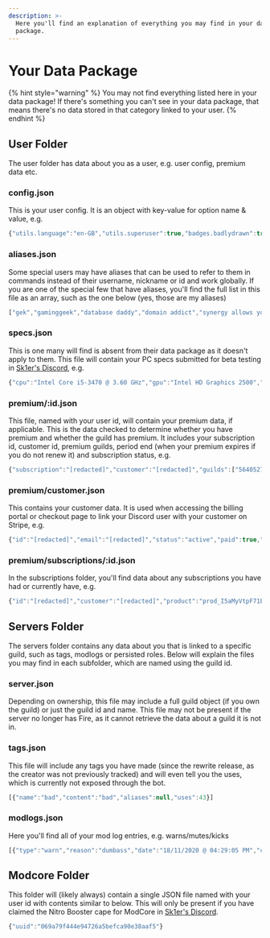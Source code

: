 ```yaml
---
description: >-
  Here you'll find an explanation of everything you may find in your data
  package.
---
```


# Your Data Package

{% hint style="warning" %}
You may not find everything listed here in your data package! If there's something you can't see in your data package, that means there's no data stored in that category linked to your user.
{% endhint %}

## User Folder

The user folder has data about you as a user, e.g. user config, premium data etc.

### config.json

This is your user config. It is an object with key-value for option name & value, e.g.

```javascript
{"utils.language":"en-GB","utils.superuser":true,"badges.badlydrawn":true}
```

### aliases.json

Some special users may have aliases that can be used to refer to them in commands instead of their username, nickname or id and work globally. If you are one of the special few that have aliases, you'll find the full list in this file as an array, such as the one below \(yes, those are my aliases\)

```javascript
["gek","gaminggeek","database daddy","domain addict","synergy allows you to share your mouse and keyboard between multiple computers at once. check it out at the link in the video description","fire man","sudo"]
```

### specs.json

This is one many will find is absent from their data package as it doesn't apply to them. This file will contain your PC specs submitted for beta testing in [Sk1er's Discord](https://discord.gg/sk1er), e.g.

```javascript
{"cpu":"Intel Core i5-3470 @ 3.60 GHz","gpu":"Intel HD Graphics 2500","ram":"24GB - 3GB Allocated","os":"KDE Neon"}
```

### premium/:id.json

This file, named with your user id, will contain your premium data, if applicable. This is the data checked to determine whether you have premium and whether the guild has premium. It includes your subscription id, customer id, premium guilds, period end \(when your premium expires if you do not renew it\) and subscription status, e.g.

```javascript
{"subscription":"[redacted]","customer":"[redacted]","guilds":["564052798044504084"],"periodEnd":1615982400,"status":"active"}
```

### premium/customer.json

This contains your customer data. It is used when accessing the billing portal or checkout page to link your Discord user with your customer on Stripe, e.g.

```javascript
{"id":"[redacted]","email":"[redacted]","status":"active","paid":true,"active":true,"cantrial":false}
```

### premium/subscriptions/:id.json

In the subscriptions folder, you'll find data about any subscriptions you have had or currently have, e.g.

```javascript
{"id":"[redacted]","customer":"[redacted]","product":"prod_I5aMyVtpF71EXL","price":"price_1HVPBgAIj8KliTBvqsHfGvaG","status":"canceled","cancelOnEnd":false,"cancelAt":null,"periodStart":1612707804,"periodEnd":1615127004,"created":1612707804,"ended":1612709586,"trialStart":null}
```

## Servers Folder

The servers folder contains any data about you that is linked to a specific guild, such as tags, modlogs or persisted roles. Below will explain the files you may find in each subfolder, which are named using the guild id.

### server.json

Depending on ownership, this file may include a full guild object \(if you own the guild\) or just the guild id and name. This file may not be present if the server no longer has Fire, as it cannot retrieve the data about a guild it is not in.

### tags.json

This file will include any tags you have made \(since the rewrite release, as the creator was not previously tracked\) and will even tell you the uses, which is currently not exposed through the bot.

```javascript
[{"name":"bad","content":"bad","aliases":null,"uses":43}]
```

### modlogs.json

Here you'll find all of your mod log entries, e.g. warns/mutes/kicks

```javascript
[{"type":"warn","reason":"dumbass","date":"18/11/2020 @ 04:29:05 PM","caseid":"_STs_XHKm_th3WpbGDJJC"},{"type":"warn","reason":"hi geek","date":"18/11/2020 @ 04:51:07 PM","caseid":"HQVFxoqgiZ9lW0P3e34w7"}]
```

## Modcore Folder

This folder will \(likely always\) contain a single JSON file named with your user id with contents similar to below. This will only be present if you have claimed the Nitro Booster cape for ModCore in [Sk1er's Discord](https://discord.gg/sk1er).

```javascript
{"uuid":"069a79f444e94726a5befca90e38aaf5"}
```



